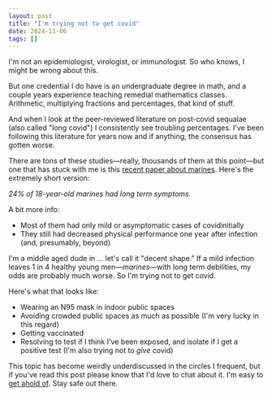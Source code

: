 ```yaml
---
layout: post
title: "I'm trying not to get covid"
date: 2024-11-06
tags: []
---
```


I'm not an epidemiologist, virologist, or immunologist. So who knows, I might be wrong about this.

But one credential I do have is an undergraduate degree in math, and a couple years experience teaching remedial mathematics classes. Arithmetic, multiplying fractions and percentages, that kind of stuff.

And when I look at the peer-reviewed literature on post-covid sequalae (also called "long covid") I consistently see troubling percentages. I've been following this literature for years now and if anything, the consensus has gotten worse.

There are tons of these studies—really, thousands of them at this point—but one that has stuck with me is this [recent paper about marines](https://www.thelancet.com/journals/lanam/article/PIIS2667-193X(24)00236-9/fulltext). Here's the extremely short version:

_24% of 18-year-old marines had long term symptoms._

A bit more info:

- Most of them had only mild or asymptomatic cases of covidinitially
- They still had decreased physical performance one year after infection (and, presumably, beyond)

I'm a middle aged dude in  ... let's call it "decent shape." If a mild infection leaves 1 in 4 healthy young men—_marines_—with long term debilities, my odds are probably much worse. So I'm trying not to get covid.

Here's what that looks like:

- Wearing an N95 mask in indoor public spaces
- Avoiding crowded public spaces as much as possible (I'm very lucky in this regard)
- Getting vaccinated
- Resolving to test if I think I've been exposed, and isolate if I get a positive test (I'm also trying not to _give_ covid)

This topic has become weirdly underdiscussed in the circles I frequent, but if you've read this post please know that I'd love to chat about it. I'm easy to [get ahold of](/contact). Stay safe out there.

